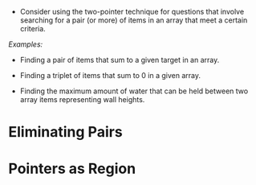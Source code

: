 - Consider using the two-pointer technique for questions that involve searching for a pair (or more) of items in an array that meet a certain criteria.

_Examples:_

- Finding a pair of items that sum to a given target in an array.
    
- Finding a triplet of items that sum to 0 in a given array.
    
- Finding the maximum amount of water that can be held between two array items representing wall heights.

# Eliminating Pairs
# Pointers as Region